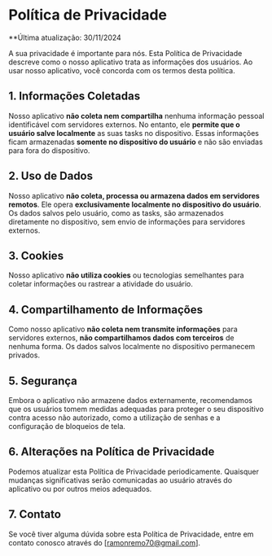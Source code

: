 # Política de Privacidade

**Última atualização: 30/11/2024

A sua privacidade é importante para nós. Esta Política de Privacidade descreve como o nosso aplicativo trata as informações dos usuários. Ao usar nosso aplicativo, você concorda com os termos desta política.

## 1. Informações Coletadas
Nosso aplicativo **não coleta nem compartilha** nenhuma informação pessoal identificável com servidores externos. No entanto, ele **permite que o usuário salve localmente** as suas tasks no dispositivo. Essas informações ficam armazenadas **somente no dispositivo do usuário** e não são enviadas para fora do dispositivo.

## 2. Uso de Dados
Nosso aplicativo **não coleta, processa ou armazena dados em servidores remotos**. Ele opera **exclusivamente localmente no dispositivo do usuário**. Os dados salvos pelo usuário, como as tasks, são armazenados diretamente no dispositivo, sem envio de informações para servidores externos.

## 3. Cookies
Nosso aplicativo **não utiliza cookies** ou tecnologias semelhantes para coletar informações ou rastrear a atividade do usuário.

## 4. Compartilhamento de Informações
Como nosso aplicativo **não coleta nem transmite informações** para servidores externos, **não compartilhamos dados com terceiros** de nenhuma forma. Os dados salvos localmente no dispositivo permanecem privados.

## 5. Segurança
Embora o aplicativo não armazene dados externamente, recomendamos que os usuários tomem medidas adequadas para proteger o seu dispositivo contra acesso não autorizado, como a utilização de senhas e a configuração de bloqueios de tela.

## 6. Alterações na Política de Privacidade
Podemos atualizar esta Política de Privacidade periodicamente. Quaisquer mudanças significativas serão comunicadas ao usuário através do aplicativo ou por outros meios adequados.

## 7. Contato
Se você tiver alguma dúvida sobre esta Política de Privacidade, entre em contato conosco através do [ramonremo70@gmail.com].
